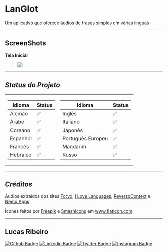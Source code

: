 # **LanGlot**
Um aplicativo que oferece áudios de frases simples em várias línguas
 
---
## ScreenShots
**Tela Inicial**  

>![](https://snipboard.io/0jqyaA.jpg)

 ---

## ***Status do Projeto***  

<table>
<tr><td>

|Idioma|Status|
|--|--|
|Alemão|✅|
|Árabe|✅|
|Coreano|✅|
|Espanhol|✅|
|Francês|✅|
|Hebraico|✅|

</td><td>

|Idioma|Status|
|--|--|
|Inglês|✅|
|Italiano|✅|
|Japonês|✅|
|Português Europeu|✅|
|Mandarim|✅|
|Russo|✅|

</td></tr>
</table>

---

## ***Créditos***  
Áudios extraídos dos sites [Forvo](forvo.com), [I Love Languages](http://ilovelanguages.org/), [ReversoContext](https://context.reverso.net/) e [Nemo Apps](nomeapps.com/phrasebooks)

Ícones feitos por <a href="https://www.flaticon.com/authors/freepik" title="Freepik">Freepik</a> e <a href="https://smashicons.com/" title="Smashicons">Smashicons</a> em <a href="https://www.flaticon.com/" title="Flaticon"> www.flaticon.com</a>

 ---
 ## **Lucas Ribeiro**
[![Github Badge](https://img.shields.io/badge/-Github-000?style=flat-square&logo=Github&logoColor=white&link=https://github.com/LucasRibeiroRJBR)](https://github.com/LucasRibeiroRJBR)
[![Linkedin Badge](https://img.shields.io/badge/-LinkedIn-blue?style=flat-square&logo=Linkedin&logoColor=white&link=https://www.linkedin.com/in/lucas-santos-ribeiro//)](https://www.linkedin.com/in/lucas-santos-ribeiro/)
[![Twitter Badge](https://img.shields.io/badge/-Twitter-1ca0f1?style=flat-square&labelColor=1ca0f1&logo=twitter&logoColor=white&link=https://twitter.com/lucas_sanri)](https://twitter.com/lucas_sanri)
[![Instagram Badge](https://img.shields.io/badge/-Instagram-%23E4405F.svg?&style=flat-square&labelColor=23E4405F&logo=instagram&logoColor=white&link=https://www.instagram.com/lucas_sanri/)](https://www.instagram.com/lucas_sanri/)
